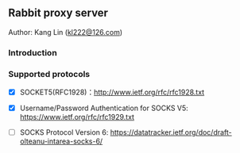 ## Rabbit proxy server

Author: Kang Lin (kl222@126.com)

### Introduction

### Supported protocols

- [x] SOCKET5(RFC1928)：http://www.ietf.org/rfc/rfc1928.txt
- [x] Username/Password Authentication for SOCKS V5: https://www.ietf.org/rfc/rfc1929.txt
- [ ] SOCKS Protocol Version 6: https://datatracker.ietf.org/doc/draft-olteanu-intarea-socks-6/

